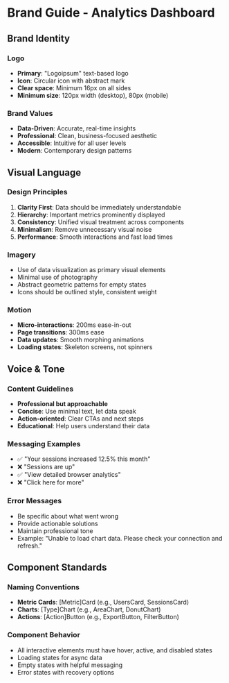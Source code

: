 # Brand Guide - Analytics Dashboard

## Brand Identity

### Logo
- **Primary**: "Logoipsum" text-based logo
- **Icon**: Circular icon with abstract mark
- **Clear space**: Minimum 16px on all sides
- **Minimum size**: 120px width (desktop), 80px (mobile)

### Brand Values
- **Data-Driven**: Accurate, real-time insights
- **Professional**: Clean, business-focused aesthetic
- **Accessible**: Intuitive for all user levels
- **Modern**: Contemporary design patterns

## Visual Language

### Design Principles
1. **Clarity First**: Data should be immediately understandable
2. **Hierarchy**: Important metrics prominently displayed
3. **Consistency**: Unified visual treatment across components
4. **Minimalism**: Remove unnecessary visual noise
5. **Performance**: Smooth interactions and fast load times

### Imagery
- Use of data visualization as primary visual elements
- Minimal use of photography
- Abstract geometric patterns for empty states
- Icons should be outlined style, consistent weight

### Motion
- **Micro-interactions**: 200ms ease-in-out
- **Page transitions**: 300ms ease
- **Data updates**: Smooth morphing animations
- **Loading states**: Skeleton screens, not spinners

## Voice & Tone

### Content Guidelines
- **Professional but approachable**
- **Concise**: Use minimal text, let data speak
- **Action-oriented**: Clear CTAs and next steps
- **Educational**: Help users understand their data

### Messaging Examples
- ✅ "Your sessions increased 12.5% this month"
- ❌ "Sessions are up"
- ✅ "View detailed browser analytics"
- ❌ "Click here for more"

### Error Messages
- Be specific about what went wrong
- Provide actionable solutions
- Maintain professional tone
- Example: "Unable to load chart data. Please check your connection and refresh."

## Component Standards

### Naming Conventions
- **Metric Cards**: [Metric]Card (e.g., UsersCard, SessionsCard)
- **Charts**: [Type]Chart (e.g., AreaChart, DonutChart)
- **Actions**: [Action]Button (e.g., ExportButton, FilterButton)

### Component Behavior
- All interactive elements must have hover, active, and disabled states
- Loading states for async data
- Empty states with helpful messaging
- Error states with recovery options